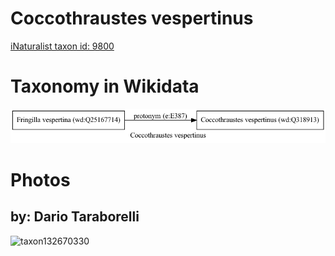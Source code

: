 
Coccothraustes vespertinus
==========================
  
[iNaturalist taxon id: 9800](https://www.inaturalist.org/taxa/9800)
# Taxonomy in Wikidata
  
![Coccothraustes vespertinus](../wikidata_schemas/Coccothraustes_vespertinus.gv.png)
# Photos

## by: Dario Taraborelli
  
![taxon132670330](https://inaturalist-open-data.s3.amazonaws.com/photos/142062146/medium.jpeg)